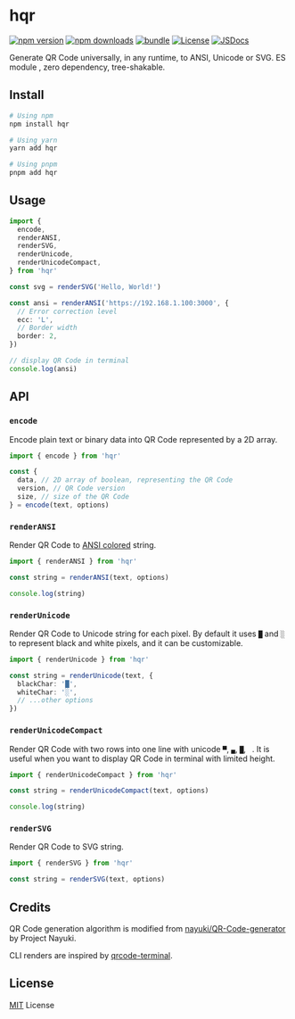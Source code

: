 # hqr

[![npm version][npm-version-src]][npm-version-href]
[![npm downloads][npm-downloads-src]][npm-downloads-href]
[![bundle][bundle-src]][bundle-href]
[![License][license-src]][license-href]
[![JSDocs][jsdocs-src]][jsdocs-href]

<!-- [![Codecov][codecov-src]][codecov-href] -->

Generate QR Code universally, in any runtime, to ANSI, Unicode or SVG. ES module , zero dependency, tree-shakable.

## Install

```bash
# Using npm
npm install hqr

# Using yarn
yarn add hqr

# Using pnpm
pnpm add hqr
```

## Usage

```ts
import {
  encode,
  renderANSI,
  renderSVG,
  renderUnicode,
  renderUnicodeCompact,
} from 'hqr'

const svg = renderSVG('Hello, World!')

const ansi = renderANSI('https://192.168.1.100:3000', {
  // Error correction level
  ecc: 'L',
  // Border width
  border: 2,
})

// display QR Code in terminal
console.log(ansi)
```

## API

### `encode`

Encode plain text or binary data into QR Code represented by a 2D array.

```ts
import { encode } from 'hqr'

const {
  data, // 2D array of boolean, representing the QR Code
  version, // QR Code version
  size, // size of the QR Code
} = encode(text, options)
```

### `renderANSI`

Render QR Code to [ANSI colored](https://ss64.com/nt/syntax-ansi.html) string.

```ts
import { renderANSI } from 'hqr'

const string = renderANSI(text, options)

console.log(string)
```

### `renderUnicode`

Render QR Code to Unicode string for each pixel. By default it uses `█` and `░` to represent black and white pixels, and it can be customizable.

```ts
import { renderUnicode } from 'hqr'

const string = renderUnicode(text, {
  blackChar: '█',
  whiteChar: '░',
  // ...other options
})
```

### `renderUnicodeCompact`

Render QR Code with two rows into one line with unicode `▀`, `▄`, `█`, ` `. It is useful when you want to display QR Code in terminal with limited height.

```ts
import { renderUnicodeCompact } from 'hqr'

const string = renderUnicodeCompact(text, options)

console.log(string)
```

### `renderSVG`

Render QR Code to SVG string.

```ts
import { renderSVG } from 'hqr'

const string = renderSVG(text, options)
```

## Credits

QR Code generation algorithm is modified from [nayuki/QR-Code-generator](https://github.com/nayuki/QR-Code-generator/blob/master/typescript-javascript/qrcodegen.ts) by Project Nayuki.

CLI renders are inspired by [qrcode-terminal](https://github.com/gtanner/qrcode-terminal).

## License

[MIT](./LICENSE) License


<!-- Badges -->

[npm-version-src]: https://img.shields.io/npm/v/hqr?style=flat&colorA=18181B&colorB=F0DB4F
[npm-version-href]: https://npmjs.com/package/hqr
[npm-downloads-src]: https://img.shields.io/npm/dm/hqr?style=flat&colorA=18181B&colorB=F0DB4F
[npm-downloads-href]: https://npmjs.com/package/hqr
[codecov-src]: https://img.shields.io/codecov/c/gh/unjs/hqr/main?style=flat&colorA=18181B&colorB=F0DB4F
[codecov-href]: https://codecov.io/gh/unjs/hqr
[bundle-src]: https://img.shields.io/bundlephobia/minzip/hqr?style=flat&colorA=18181B&colorB=F0DB4F
[bundle-href]: https://bundlephobia.com/result?p=hqr
[license-src]: https://img.shields.io/github/license/unjs/hqr.svg?style=flat&colorA=18181B&colorB=F0DB4F
[license-href]: https://github.com/unjs/hqr/blob/main/LICENSE
[jsdocs-src]: https://img.shields.io/badge/jsDocs.io-reference-18181B?style=flat&colorA=18181B&colorB=F0DB4F
[jsdocs-href]: https://www.jsdocs.io/package/hqr
